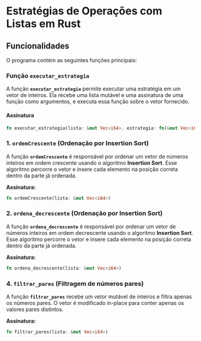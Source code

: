 # Estratégias de Operações com Listas em Rust

## Funcionalidades

O programa contém as seguintes funções principais:

### Função `executar_estrategia`

A função **`executar_estrategia`** permite executar uma estratégia em um vetor de inteiros. Ela recebe uma lista mutável e uma assinatura de uma função como argumentos, e executa essa função sobre o vetor fornecido.

#### Assinatura
```rust
fn executar_estrategia(lista: &mut Vec<i64>, estrategia: fn(&mut Vec<i64>));
```

### 1. `ordemCrescente` (Ordenação por Insertion Sort)
A função **`ordemCrescente`** é responsável por ordenar um vetor de números inteiros em ordem crescente usando o algoritmo **Insertion Sort**. Esse algoritmo percorre o vetor e insere cada elemento na posição correta dentro da parte já ordenada.

**Assinatura:**
```rust
fn ordemCrescente(lista: &mut Vec<i64>)
```

### 2. `ordena_decrescente` (Ordenação por Insertion Sort)
A função **`ordena_decrescente`** é responsável por ordenar um vetor de números inteiros em ordem decrescente usando o algoritmo **Insertion Sort**. Esse algoritmo percorre o vetor e insere cada elemento na posição correta dentro da parte já ordenada.

**Assinatura:**
```rust
fn ordena_decrescente(lista: &mut Vec<i64>)
```

### 4. `filtrar_pares` (Filtragem de números pares)

A função **`filtrar_pares`** recebe um vetor mutável de inteiros e filtra apenas os números pares. O vetor é modificado in-place para conter apenas os valores pares distintos.

**Assinatura:**

```rust
fn filtrar_pares(lista: &mut Vec<i64>)
